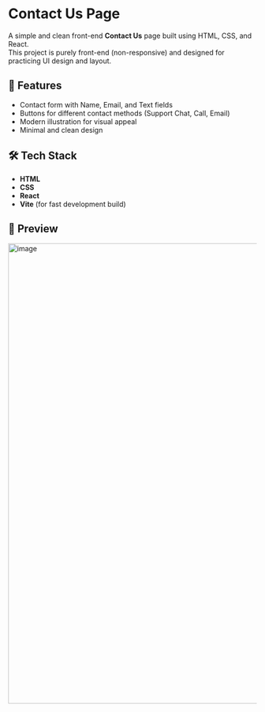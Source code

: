 # Contact Us Page

A simple and clean front-end **Contact Us** page built using HTML, CSS, and React.  
This project is purely front-end (non-responsive) and designed for practicing UI design and layout.

## 🚀 Features
- Contact form with Name, Email, and Text fields
- Buttons for different contact methods (Support Chat, Call, Email)
- Modern illustration for visual appeal
- Minimal and clean design

## 🛠️ Tech Stack
- **HTML**
- **CSS**
- **React**
- **Vite** (for fast development build)

## 📸 Preview
<img width="1919" height="932" alt="image" src="https://github.com/user-attachments/assets/4004990d-44f4-40bc-8d07-9bd8ea6b6af8" />
